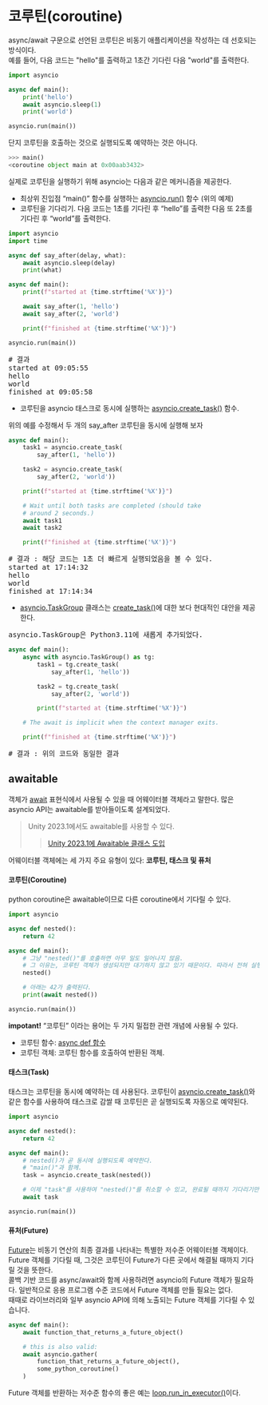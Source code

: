 # 코루틴(coroutine)

async/await 구문으로 선언된 코루틴은 비동기 애플리케이션을 작성하는 데 선호되는 방식이다.    
예를 들어, 다음 코드는 "hello"를 출력하고 1초간 기다린 다음 "world"를 출력한다.

```python
import asyncio

async def main():
    print('hello')
    await asyncio.sleep(1)
    print('world')

asyncio.run(main())
```

단지 코루틴을 호출하는 것으로 실행되도록 예약하는 것은 아니다.

```python
>>> main()
<coroutine object main at 0x00aab3432>
```

실제로 코루틴을 실행하기 위해 asyncio는 다음과 같은 메커니즘을 제공한다.

+ 최상위 진입점 “main()” 함수를 실행하는 [asyncio.run()](https://docs.python.org/ko/3/library/asyncio-runner.html#asyncio.run) 함수 (위의 예제)
+ 코루틴을 기다리기. 다음 코드는 1초를 기다린 후 “hello”를 출력한 다음 또 2초를 기다린 후 “world”를 출력한다.

```python
import asyncio
import time

async def say_after(delay, what):
    await asyncio.sleep(delay)
    print(what)

async def main():
    print(f"started at {time.strftime('%X')}")

    await say_after(1, 'hello')
    await say_after(2, 'world')

    print(f"finished at {time.strftime('%X')}")

asyncio.run(main())
```
<pre>
# 결과
started at 09:05:55
hello
world
finished at 09:05:58
</pre>

* 코루틴을 asyncio 태스크로 동시에 실행하는 [asyncio.create_task()](https://docs.python.org/ko/3/library/asyncio-task.html#asyncio.create_task) 함수.

위의 예를 수정해서 두 개의 say_after 코루틴을 동시에 실행해 보자

```python
async def main():
    task1 = asyncio.create_task(
        say_after(1, 'hello'))

    task2 = asyncio.create_task(
        say_after(2, 'world'))

    print(f"started at {time.strftime('%X')}")

    # Wait until both tasks are completed (should take
    # around 2 seconds.)
    await task1
    await task2

    print(f"finished at {time.strftime('%X')}")
```
<pre>
# 결과 : 해당 코드는 1초 더 빠르게 실행되었음을 볼 수 있다.
started at 17:14:32
hello
world
finished at 17:14:34
</pre>

* [asyncio.TaskGroup](https://docs.python.org/ko/3/library/asyncio-task.html#asyncio.TaskGroup) 클래스는 
[create_task()](https://docs.python.org/ko/3/library/asyncio-task.html#asyncio.create_task)에 대한 보다 현대적인 대안을 제공한다. 

<pre>
asyncio.TaskGroup은 Python3.11에 새롭게 추가되었다.
</pre>

```python
async def main():
    async with asyncio.TaskGroup() as tg:
        task1 = tg.create_task(
            say_after(1, 'hello'))

        task2 = tg.create_task(
            say_after(2, 'world'))

        print(f"started at {time.strftime('%X')}")

    # The await is implicit when the context manager exits.

    print(f"finished at {time.strftime('%X')}")
```
<pre>
# 결과 : 위의 코드와 동일한 결과
</pre>

## awaitable

객체가 [await](https://docs.python.org/ko/3/reference/expressions.html#await) 표현식에서 사용될 수 있을 때 어웨이터블 객체라고 말한다. 
많은 asyncio API는 awaitable를 받아들이도록 설계되었다.

> Unity 2023.1에서도 awaitable를 사용할 수 있다.
>> [Unity 2023.1에 Awaitable 클래스 도입](https://hackernoon.com/ko/Unity-20231%EC%97%90-Waitable-%ED%81%B4%EB%9E%98%EC%8A%A4%EA%B0%80-%EB%8F%84%EC%9E%85%EB%90%98%EC%97%88%EC%8A%B5%EB%8B%88%EB%8B%A4.)

어웨이터블 객체에는 세 가지 주요 유형이 있다: __코루틴, 태스크 및 퓨처__

#### 코루틴(Coroutine)

python coroutine은 awaitable이므로 다른 coroutine에서 기다릴 수 있다.

```python
import asyncio

async def nested():
    return 42

async def main():
    # 그냥 "nested()"를 호출하면 아무 일도 일어나지 않음.
    # 그 이유는, 코루틴 객체가 생성되지만 대기하지 않고 있기 때문이다. 따라서 전혀 실행되지 않는다.
    nested()

    # 아래는 42가 출력된다.
    print(await nested())

asyncio.run(main())
```

__impotant!__ “코루틴” 이라는 용어는 두 가지 밀접한 관련 개념에 사용될 수 있다.
+ 코루틴 함수: [async def 함수](https://docs.python.org/ko/3/reference/compound_stmts.html#async-def)
+ 코루틴 객체: 코루틴 함수를 호출하여 반환된 객체.

#### 태스크(Task)

태스크는 코루틴을 동시에 예약하는 데 사용된다.
코루틴이 [asyncio.create_task()](https://docs.python.org/ko/3/library/asyncio-task.html#asyncio.create_task)와 같은 함수를 
사용하여 태스크로 감쌀 때 코루틴은 곧 실행되도록 자동으로 예약된다.

```python
import asyncio

async def nested():
    return 42

async def main():
    # nested()가 곧 동시에 실행되도록 예약한다.
    # "main()"과 함께.
    task = asyncio.create_task(nested())

    # 이제 "task"를 사용하여 "nested()"를 취소할 수 있고, 완료될 때까지 기다리기만 하면 된다.
    await task

asyncio.run(main())
```

#### 퓨처(Future)

[Future](https://docs.python.org/ko/3/library/asyncio-future.html#asyncio.Future)는 비동기 연산의 최종 결과를 나타내는 
특별한 저수준 어웨이터블 객체이다. Future 객체를 기다릴 때, 그것은 코루틴이 Future가 다른 곳에서 해결될 때까지 기다릴 것을 뜻한다.   
콜백 기반 코드를 async/await와 함께 사용하려면 asyncio의 Future 객체가 필요하다. 일반적으로 응용 프로그램 수준 코드에서 Future 객체를 만들 필요는 없다.   
때때로 라이브러리와 일부 asyncio API에 의해 노출되는 Future 객체를 기다릴 수 있습니다.   

```python
async def main():
    await function_that_returns_a_future_object()

    # this is also valid:
    await asyncio.gather(
        function_that_returns_a_future_object(),
        some_python_coroutine()
    )
```

Future 객체를 반환하는 저수준 함수의 좋은 예는 [loop.run_in_executor()](https://docs.python.org/ko/3/library/asyncio-eventloop.html#asyncio.loop.run_in_executor)이다.
